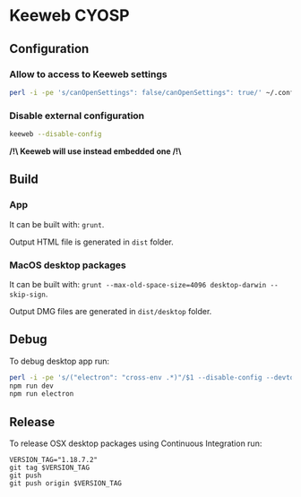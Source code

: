 # Keeweb CYOSP

## Configuration

### Allow to access to Keeweb settings

```bash
perl -i -pe 's/canOpenSettings": false/canOpenSettings": true/' ~/.config/KeeWeb/app-settings.json
```

### Disable external configuration

```bash
keeweb --disable-config
```

**/!\\ Keeweb will use instead embedded one /!\\**

## Build

### App

It can be built with: `grunt`.

Output HTML file is generated in `dist` folder.

### MacOS desktop packages

It can be built with: `grunt --max-old-space-size=4096 desktop-darwin --skip-sign`.

Output DMG files are generated in `dist/desktop` folder.

## Debug

To debug desktop app run:
```bash
perl -i -pe 's/("electron": "cross-env .*)"/$1 --disable-config --devtools"/' package.json
npm run dev
npm run electron
```

## Release

To release OSX desktop packages using Continuous Integration run:
```
VERSION_TAG="1.18.7.2"
git tag $VERSION_TAG
git push
git push origin $VERSION_TAG
```
